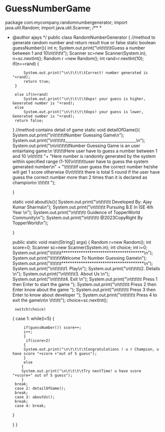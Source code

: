 # GuessNumberGame

package com.mycompany.randomnumbergenerator;
import java.util.Random;
import java.util.Scanner;
/**
 *
 * @author ajays
 */
public class RandomNumberGenerator {
    //method to generate random number and return result true or false
    static boolean guessNumber(){
        int n;
        System.out.print("\n\t\t\t\tGuess a number between 1 and 10\n\t\t\t\t");
        Scanner sc=new Scanner(System.in);
        n=sc.nextInt();
        Random r =new Random();
        int rand=r.nextInt(10);
        if(n==rand)
        {
            
            System.out.print("\n\t\t\t\tCorrect! number generated is "+rand);
            return true;
        }
        
        else if(n>rand)
            System.out.print("\n\t\t\t\tOops! your guess is higher, Generated number is "+rand);
        else 
            System.out.print("\n\t\t\t\tOops! your guess is lower, Generated number is "+rand);  
        return false;
    }
    //method contains detail of game
    static void detailOfGame(){
        System.out.print("\n\t\t\t\tNumber Guessing Game\n");
        System.out.print("\n\t\t\t\t____________________________________\n");
        System.out.print("\n\n\t\t\t\tNumber Guessing Game is an user entairtaing game:\n \t\t\t\tHere user have to guess a number between 1 and 10 \n\t\t\t\t "+
                 "Here number is randomly generated by the system within specified range (1-10)\n\t\t\t\tuser have to guess the system generated number\n"
                + "\t\t\t\tif user guess the correct number he/she will get 1 score otherwise 0\n\t\t\t\t there is total 5 round if the user have guess the correct number more than 2 times than it is declared as champion\n \t\t\t\t ");
        
        
        
    }
    
    static void aboutUs(){
        System.out.print("\n\t\t\t\t Developed By: Ajay Kumar Sharma\n");
        System.out.print("\n\t\t\t\t Pursuing B.E In ISE 4th Year \n");
        System.out.print("\n\t\t\t\t Guidence of TopperWorld Community\n");
        System.out.print("\n\t\t\t\t @2023CopyRight By TopperWorld\n");
        
    }
      
    public static void main(String[] args) {
      Random r=new Random();
      int score=0;
      Scanner sc=new Scanner(System.in);
      int choice;
      int i=0;
    System.out.print("\t\t\t\t**************************************\n");
    System.out.print("\t\t\t\tWelcome To Number Guessing Game\n");
    System.out.print("\t\t\t\t**************************************\n");
    System.out.print("\n\t\t\t\t1. Play\n");
    System.out.print("\n\t\t\t\t2. Details \n");
    System.out.print("\n\t\t\t\t3. About Us \n");
    System.out.print("\n\t\t\t\t4. Exit \n");
    System.out.print("\n\t\t\t\t Press 1 then Enter to start the game ");
    System.out.print("\n\t\t\t\t Press 2 then Enter know about the game ");
    System.out.print("\n\t\t\t\t Press 3 then Enter to know about developer ");
    System.out.print("\n\t\t\t\t Press 4 to exit the game\n\n \t\t\t\t");
    choice=sc.nextInt();
    

        switch(choice)
    {
        case 1:
            while(i<5)
            {
                
            if(guessNumber()) score++;
            i++;
            }
             if(score>2)
            {
            System.out.print("\n\t\t\t\tCongratulations ! u r Champion, u have score "+score +"out of 5 guess");
            }
            else 
           {
           System.out.print("\n\t\t\t\tTry nextTime! u have score "+score+" out of 5 guess");
           }
        break;
        case 2: detailOfGame();
        break;
        case 3: aboutUs();
        break;
        case 4: break;
    }
   
   
   
        
    }
}
